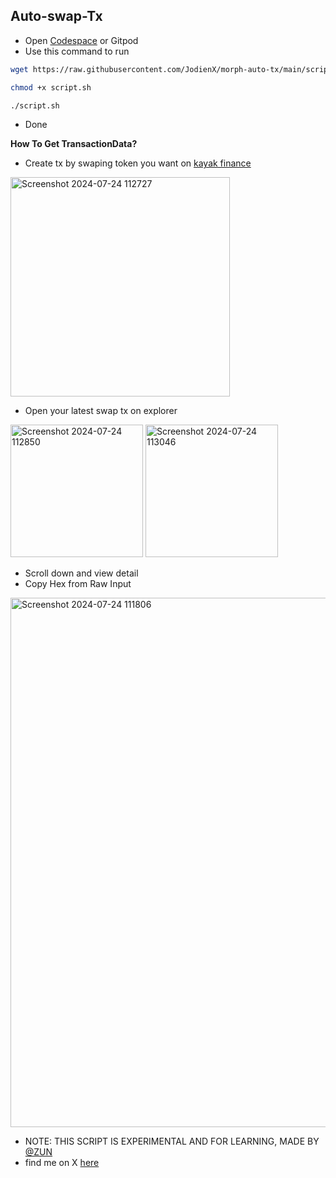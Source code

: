 ## Auto-swap-Tx

- Open [Codespace](https://github.com/codespaces) or Gitpod
- Use this command to run
```bash
wget https://raw.githubusercontent.com/JodienX/morph-auto-tx/main/script.sh
```
```bash
chmod +x script.sh
```
```bash
./script.sh
```
- Done

<B>How To Get TransactionData?</B></br>
- Create tx by swaping token you want on [kayak finance](https://morphtestnet.kayakfinance.io/swap)
<img width="351" alt="Screenshot 2024-07-24 112727" src="https://github.com/user-attachments/assets/6471dc51-f7c3-4a26-abb7-69e42f3c27ca">

- Open your latest swap tx on explorer
<img width="212" alt="Screenshot 2024-07-24 112850" src="https://github.com/user-attachments/assets/3e61bac6-5f8c-41c3-a70f-c10e053c5832">
<img width="212" alt="Screenshot 2024-07-24 113046" src="https://github.com/user-attachments/assets/554251c5-987b-4d43-abc8-2685d3b05872">

- Scroll down and view detail
- Copy Hex from Raw Input

<img width="847" alt="Screenshot 2024-07-24 111806" src="https://github.com/user-attachments/assets/79fefd06-7107-4d19-8e08-122074e31eda">



- NOTE: THIS SCRIPT IS EXPERIMENTAL AND FOR LEARNING, MADE BY [@ZUN](https://x.com/ZunXBT)
- find me on X [here](https://x.com/JodienX_)
